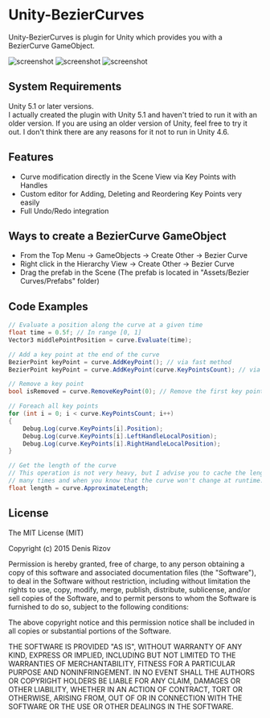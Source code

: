 # Unity-BezierCurves

Unity-BezierCurves is plugin for Unity which provides you with a BezierCurve GameObject.

![screenshot](http://40.media.tumblr.com/94e63e523c49c08c02a578690aaddd6d/tumblr_ntyj1xOESx1uf0epoo1_640.png)
![screenshot](https://41.media.tumblr.com/f6ef453da184dbdad1c6ba8869db588b/tumblr_ntyj32TQdU1uf0epoo1_400.png)
![screenshot](https://36.media.tumblr.com/44d41ec2fdf122f8b58113fc83909346/tumblr_ntyivdkkfH1uf0epoo1_400.png)

## System Requirements

Unity 5.1 or later versions.<br />
I actually created the plugin with Unity 5.1 and haven't tried to run it with an older version. If you are using an older version of Unity, feel free to try it out. I don't think there are any reasons for it not to run in Unity 4.6.

## Features

- Curve modification directly in the Scene View via Key Points with Handles
- Custom editor for Adding, Deleting and Reordering Key Points very easily
- Full Undo/Redo integration

## Ways to create a BezierCurve GameObject

- From the Top Menu -> GameObjects -> Create Other -> Bezier Curve
- Right click in the Hierarchy View -> Create Other -> Bezier Curve
- Drag the prefab in the Scene (The prefab is located in "Assets/Bezier Curves/Prefabs" folder)

## Code Examples

```C#
// Evaluate a position along the curve at a given time
float time = 0.5f; // In range [0, 1]
Vector3 middlePointPosition = curve.Evaluate(time);

// Add a key point at the end of the curve
BezierPoint keyPoint = curve.AddKeyPoint(); // via fast method
BezierPoint keyPoint = curve.AddKeyPoint(curve.KeyPointsCount); // via specific index

// Remove a key point
bool isRemoved = curve.RemoveKeyPoint(0); // Remove the first key point

// Foreach all key points
for (int i = 0; i < curve.KeyPointsCount; i++)
{
    Debug.Log(curve.KeyPoints[i].Position);
    Debug.Log(curve.KeyPoints[i].LeftHandleLocalPosition);
    Debug.Log(curve.KeyPoints[i].RightHandleLocalPosition);
}

// Get the length of the curve
// This operation is not very heavy, but I advise you to cache the length if you are going to use it
// many times and when you know that the curve won't change at runtime.
float length = curve.ApproximateLength; 
```

## License

The MIT License (MIT)

Copyright (c) 2015 Denis Rizov

Permission is hereby granted, free of charge, to any person obtaining a copy
of this software and associated documentation files (the "Software"), to deal
in the Software without restriction, including without limitation the rights
to use, copy, modify, merge, publish, distribute, sublicense, and/or sell
copies of the Software, and to permit persons to whom the Software is
furnished to do so, subject to the following conditions:

The above copyright notice and this permission notice shall be included in all
copies or substantial portions of the Software.

THE SOFTWARE IS PROVIDED "AS IS", WITHOUT WARRANTY OF ANY KIND, EXPRESS OR
IMPLIED, INCLUDING BUT NOT LIMITED TO THE WARRANTIES OF MERCHANTABILITY,
FITNESS FOR A PARTICULAR PURPOSE AND NONINFRINGEMENT. IN NO EVENT SHALL THE
AUTHORS OR COPYRIGHT HOLDERS BE LIABLE FOR ANY CLAIM, DAMAGES OR OTHER
LIABILITY, WHETHER IN AN ACTION OF CONTRACT, TORT OR OTHERWISE, ARISING FROM,
OUT OF OR IN CONNECTION WITH THE SOFTWARE OR THE USE OR OTHER DEALINGS IN THE
SOFTWARE.
